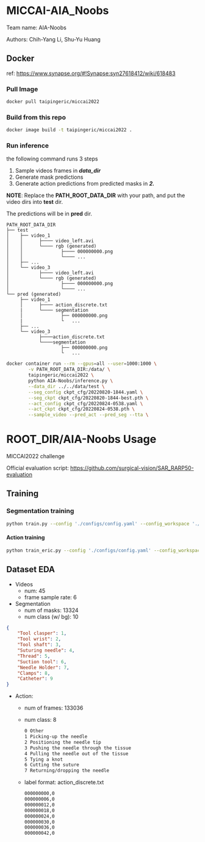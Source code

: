 # MICCAI-AIA_Noobs

Team name: AIA-Noobs

Authors: Chih-Yang Li, Shu-Yu Huang


## Docker

ref: https://www.synapse.org/#!Synapse:syn27618412/wiki/618483

### Pull Image
```bash
docker pull taipingeric/miccai2022 
```

### Build from this repo
```bash
docker image build -t taipingeric/miccai2022 .
```

### Run inference
the following command runs 3 steps
1. Sample videos frames in **_data_dir_**
2. Generate mask predictions
3. Generate action predictions from predicted masks in **_2._** 

**NOTE**: Replace the **PATH_ROOT_DATA_DIR** with your path, and put the video dirs into **test** dir. 

The predictions will be in **pred** dir.

```
PATH_ROOT_DATA_DIR
├── test
│    ├── video_1
│    │      ├──── video_left.avi
│    │      └──── rgb (generated)
│    │              ├──── 000000000.png
│    │              └──── ...
│    ├── ...
│    └── video_3
│           ├──── video_left.avi
│           └──── rgb (generated)
│                   ├──── 000000000.png
│                   └──── ...
└── pred (generated)
     ├── video_1
     │      ├──── action_discrete.txt
     |      └──── segmentation
     │              ├── 000000000.png
     |              └   ...
     ├── ...
     └── video_3
            ├────action_discrete.txt
            └────segmentation
                    ├── 000000000.png
                    └   ...
```

```bash
docker container run --rm --gpus=all --user=1000:1000 \
        -v PATH_ROOT_DATA_DIR:/data/ \
        taipingeric/miccai2022 \
        python AIA-Noobs/inference.py \
        --data_dir ../../data/test \
        --seg_config ckpt_cfg/20220820-1844.yaml \
        --seg_ckpt ckpt_cfg/20220820-1844-best.pth \
        --act_config ckpt_cfg/20220824-0538.yaml \
        --act_ckpt ckpt_cfg/20220824-0538.pth \
        --sample_video --pred_act --pred_seg --tta \
```


# ROOT_DIR/AIA-Noobs Usage
MICCAI2022 challenge

Official evaluation script: https://github.com/surgical-vision/SAR_RARP50-evaluation

## Training

### Segmentation training

```bash
python train.py --config './configs/config.yaml' --config_workspace './configs/config_aia.yaml' --workers 3 --bs 4
```

#### Action training
```bash
python train_eric.py --config './configs/config.yaml' --config_workspace '.\configs\config_lab.yaml' --workers 0 --bs 64 --config_encoder '../miccai_config/20220812-0040.yaml' --ckpt_encoder '../miccai_ckpt/20220812-0040-best.pth'
```


## Dataset EDA

* Videos
    * num: 45
    * frame sample rate: 6
* Segmentation
    * num of masks: 13324
    * num class (w/ bg): 10
```json
{
    "Tool clasper": 1,
    "Tool wrist": 2,
    "Tool shaft": 3,
    "Suturing needle": 4,
    "Thread": 5,
    "Suction tool": 6,
    "Needle Holder": 7,
    "Clamps": 8,
    "Catheter": 9
}
```
    
* Action:
    * num of frames: 133036
    * num class: 8

        ```txt
        0 Other
        1 Picking-up the needle
        2 Positioning the needle tip
        3 Pushing the needle through the tissue
        4 Pulling the needle out of the tissue
        5 Tying a knot
        6 Cutting the suture
        7 Returning/dropping the needle
        ```

    * label format: action_discrete.txt
        ```txt
        000000000,0
        000000006,0
        000000012,0
        000000018,0
        000000024,0
        000000030,0
        000000036,0
        000000042,0
        ```